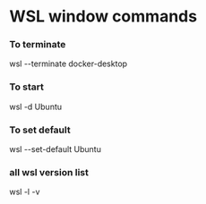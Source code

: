 # WSL window commands

### To terminate

wsl --terminate docker-desktop

### To start

wsl -d Ubuntu

### To set default

wsl --set-default Ubuntu

### all wsl version list

wsl -l -v
